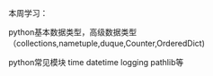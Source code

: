 本周学习：

python基本数据类型，高级数据类型（collections,nametuple,duque,Counter,OrderedDict)

python常见模块  time  datetime  logging pathlib等

